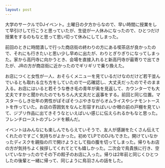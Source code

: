 ```yaml
---
layout: post
---
```


大学のサークルでDJイベント。土曜日の夕方からなので、早い時間に授業をして早引けして行こうと思っていたが、生徒が一人休みになったので、ひとつだけ授業をするのもなと思って思い切って休みにしてしまった。

前回のときに時間潰しで行った商店街の終わりの方にある喫茶店が良かったので、それにも行きたいと思い少し早めに出たが、わりとぎりぎりになってしまった。家から高円寺に向かうとき、会場を直接入れると新高円寺が最寄りで出てきたが、JRの方が商店街に近かったのでギリギリで乗り換えた。

お店につくと女性が一人、おそらくメニューを見ているだけなのだけど若干並んでいるとも取れる立ち方をしていたので一応確認し、大丈夫だったのでそのまま入る。お店にはいると若そうな巻き毛の青年が奥を見返して、カウンターでも大丈夫ですかと聞かれたのでもちろん大丈夫だと返事をする。前回と同じ位置。マスターらしき壮年の男性がぽそぽそつぶやきながらオムライスやシナモントーストを作っていた。お店の雰囲気をなんと形容すればいいか眼の前の戸棚を見ていて、ジブリ作品に出てきそうなといえばいい感じに伝えられるかもなと思った。フレンチローストのブレンドを頼んだ。

イベントはみんなにも楽しんでもらえていそうで、友人が感謝をたくさん伝えてくれたのですごく気持ちがよかった。初めてLPでのDJもできた。開けていなかったディスクを親指の爪で開けようとして指の腹を切ってしまった。帰りもお店の方が気持ちよく挨拶してくれてとても嬉しかった。二次会で鳥貴族に行き、空いていなかったのでその下の餃子のお店に入った。帰りは2年前と同じくひとつしたの後輩と一緒に帰って、同じように鳥羽さんの話をした。